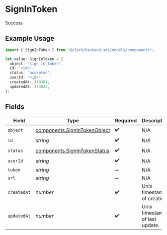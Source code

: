# SignInToken

Success

## Example Usage

```typescript
import { SignInToken } from "@clerk/backend-sdk/models/components";

let value: SignInToken = {
  object: "sign_in_token",
  id: "<id>",
  status: "accepted",
  userId: "<id>",
  createdAt: 310381,
  updatedAt: 373035,
};
```

## Fields

| Field                                                                        | Type                                                                         | Required                                                                     | Description                                                                  |
| ---------------------------------------------------------------------------- | ---------------------------------------------------------------------------- | ---------------------------------------------------------------------------- | ---------------------------------------------------------------------------- |
| `object`                                                                     | [components.SignInTokenObject](../../models/components/signintokenobject.md) | :heavy_check_mark:                                                           | N/A                                                                          |
| `id`                                                                         | *string*                                                                     | :heavy_check_mark:                                                           | N/A                                                                          |
| `status`                                                                     | [components.SignInTokenStatus](../../models/components/signintokenstatus.md) | :heavy_check_mark:                                                           | N/A                                                                          |
| `userId`                                                                     | *string*                                                                     | :heavy_check_mark:                                                           | N/A                                                                          |
| `token`                                                                      | *string*                                                                     | :heavy_minus_sign:                                                           | N/A                                                                          |
| `url`                                                                        | *string*                                                                     | :heavy_minus_sign:                                                           | N/A                                                                          |
| `createdAt`                                                                  | *number*                                                                     | :heavy_check_mark:                                                           | Unix timestamp of creation.<br/>                                             |
| `updatedAt`                                                                  | *number*                                                                     | :heavy_check_mark:                                                           | Unix timestamp of last update.<br/>                                          |